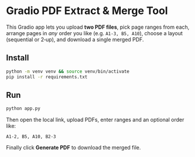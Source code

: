 # Gradio PDF Extract & Merge Tool

This Gradio app lets you upload **two PDF files**, pick page ranges from each, arrange pages in *any* order you like (e.g. `A1‑3, B5, A10`), choose a layout (sequential or 2‑up), and download a single merged PDF.

## Install

```bash
python -m venv venv && source venv/bin/activate
pip install -r requirements.txt
```

## Run

```bash
python app.py
```

Then open the local link, upload PDFs, enter ranges and an optional order like:

```
A1-2, B5, A10, B2-3
```

Finally click **Generate PDF** to download the merged file.